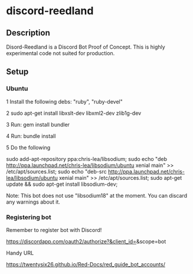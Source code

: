 # discord-reedland

## Description

Disord-Reedland is a Discord Bot Proof of Concept. This is highly experimental code not suited for production.

## Setup

### Ubuntu

1 Install the following debs: "ruby", "ruby-devel"

2 sudo apt-get install libxslt-dev libxml2-dev zlib1g-dev

3 Run: gem install bundler

4 Run: bundle install

5 Do the following

sudo add-apt-repository ppa:chris-lea/libsodium;
sudo echo "deb http://ppa.launchpad.net/chris-lea/libsodium/ubuntu xenial main" >> /etc/apt/sources.list;
sudo echo "deb-src http://ppa.launchpad.net/chris-lea/libsodium/ubuntu xenial main" >> /etc/apt/sources.list;
sudo apt-get update && sudo apt-get install libsodium-dev;

Note: This bot does not use "libsodium18" at the moment. You can discard any warnings about it.

### Registering bot

Remember to register bot with Discord!

https://discordapp.com/oauth2/authorize?&client_id=<id>&scope=bot

Handy URL

https://twentysix26.github.io/Red-Docs/red_guide_bot_accounts/